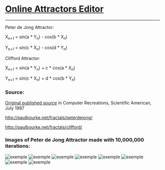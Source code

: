 # [Online Attractors Editor](https://weightan.github.io/attractorsJS/)
***
Peter de Jong Attractor:

X<sub>n+1</sub> = sin(a * Y<sub>n</sub>) - cos(b * X<sub>n</sub>)

Y<sub>n+1</sub> = sin(c * X<sub>n</sub>) - cos(d * Y<sub>n</sub>)

Clifford Attractor:

X<sub>n+1</sub> = sin(a * Y<sub>n</sub>) + c * cos(a * X<sub>n</sub>)

Y<sub>n+1</sub> = sin(c * X<sub>n</sub>) + d * cos(b * Y<sub>n</sub>)

### Source:

[Original published source](http://paulbourke.net/fractals/peterdejong/peterdejong.pdf) in Computer Recreations, Scientific American, July 1987

<http://paulbourke.net/fractals/peterdejong/>

<http://paulbourke.net/fractals/clifford/>

### Images of Peter de Jong Attractor made with 10,000,000 iterations:


![exemple](https://i.imgur.com/0e5r5Jm.png)
![exemple](https://i.imgur.com/5pWiwzP.png)
![exemple](https://i.imgur.com/bUl0IQS.png)
![exemple](https://i.imgur.com/NayEGnv.png)
![exemple](https://i.imgur.com/kpZcpto.png)
![exemple](https://i.imgur.com/9tD4XZ5.png)
![exemple](https://i.imgur.com/r4pkCaL.png)
![exemple](https://i.imgur.com/oEscD2L.png)
